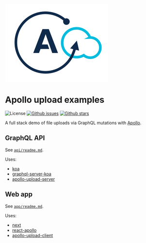 ![Apollo upload logo](apollo-upload-logo.svg)

# Apollo upload examples

![License](https://img.shields.io/badge/license-MIT-blue.svg)
[![Github issues](https://img.shields.io/github/issues/jaydenseric/apollo-upload-examples.svg)](https://github.com/jaydenseric/apollo-upload-examples/issues)
[![Github stars](https://img.shields.io/github/stars/jaydenseric/apollo-upload-examples.svg)](https://github.com/jaydenseric/apollo-upload-examples/stargazers)

A full stack demo of file uploads via GraphQL mutations with
[Apollo](https://apollographql.com).

## GraphQL API

See [`api/readme.md`](api/readme.md).

Uses:

* [koa](https://npm.im/koa)
* [graphql-server-koa](https://npm.im/graphql-server-koa)
* [apollo-upload-server](https://npm.im/apollo-upload-server)

## Web app

See [`app/readme.md`](app/readme.md).

Uses:

* [next](https://npm.im/next)
* [react-apollo](https://npm.im/react-apollo)
* [apollo-upload-client](https://npm.im/apollo-upload-client)
